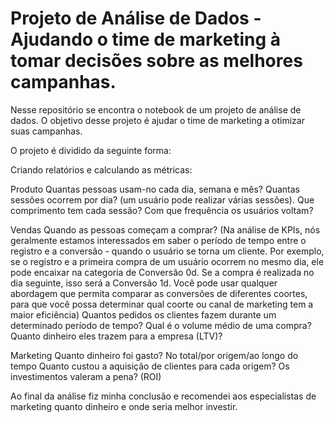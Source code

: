 # Projeto de Análise de Dados - Ajudando o time de marketing à tomar decisões sobre as melhores campanhas.

Nesse repositório se encontra o notebook de um projeto de análise de dados.
O objetivo desse projeto é ajudar o time de marketing a otimizar suas campanhas. 

O projeto é dividido da seguinte forma: 

Criando relatórios e calculando as métricas:

Produto 
Quantas pessoas usam-no cada dia, semana e mês?
Quantas sessões ocorrem por dia? (um usuário pode realizar várias sessões).
Que comprimento tem cada sessão?
Com que frequência os usuários voltam?


Vendas
Quando as pessoas começam a comprar? (Na análise de KPIs, nós geralmente estamos interessados em saber o período de tempo entre o registro e a conversão - quando o usuário se torna um cliente. Por exemplo, se o registro e a primeira compra de um usuário ocorrem no mesmo dia, ele pode encaixar na categoria de Conversão 0d. Se a compra é realizada no dia seguinte, isso será a Conversão 1d. Você pode usar qualquer abordagem que permita comparar as conversões de diferentes coortes, para que você possa determinar qual coorte ou canal de marketing tem a maior eficiência)
Quantos pedidos os clientes fazem durante um determinado período de tempo?
Qual é o volume médio de uma compra?
Quanto dinheiro eles trazem para a empresa (LTV)?


Marketing
Quanto dinheiro foi gasto? No total/por origem/ao longo do tempo
Quanto custou a aquisição de clientes para cada origem?
Os investimentos valeram a pena? (ROI)

Ao final da análise fiz minha conclusão e recomendei aos especialistas de marketing quanto dinheiro e onde seria melhor investir.
